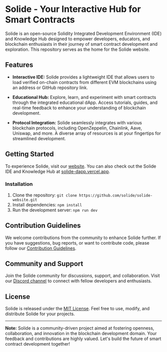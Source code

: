 # Solide - Your Interactive Hub for Smart Contracts

Solide is an open-source Solidity Integrated Development Environment (IDE) and Knowledge Hub designed to empower developers, educators, and blockchain enthusiasts in their journey of smart contract development and exploration. This repository serves as the home for the Solide website.

## Features

- **Interactive IDE:** Solide provides a lightweight IDE that allows users to load verified on-chain contracts from different EVM blockchains using an address or GitHub repository link.

- **Educational Hub:** Explore, learn, and experiment with smart contracts through the integrated educational dApp. Access tutorials, guides, and real-time feedback to enhance your understanding of blockchain development.

- **Protocol Integration:** Solide seamlessly integrates with various blockchain protocols, including OpenZeppelin, Chainlink, Aave, Uniswap, and more. A diverse array of resources is at your fingertips for streamlined development.

## Getting Started

To experience Solide, visit our [website](link-to-website). You can also check out the Solide IDE and Knowledge Hub at [solide-dapp.vercel.app](https://solide-dapp.vercel.app/).

### Installation

1. Clone the repository: `git clone https://github.com/solide/solide-website.git`
2. Install dependencies: `npm install`
3. Run the development server: `npm run dev`

## Contribution Guidelines

We welcome contributions from the community to enhance Solide further. If you have suggestions, bug reports, or want to contribute code, please follow our [Contribution Guidelines](link-to-contribution-guidelines).

## Community and Support

Join the Solide community for discussions, support, and collaboration. Visit our [Discord channel](link-to-discord) to connect with fellow developers and enthusiasts.

## License

Solide is released under the [MIT License](link-to-license). Feel free to use, modify, and distribute Solide for your projects.

---

**Note:** Solide is a community-driven project aimed at fostering openness, collaboration, and innovation in the blockchain development domain. Your feedback and contributions are highly valued. Let's build the future of smart contract development together!